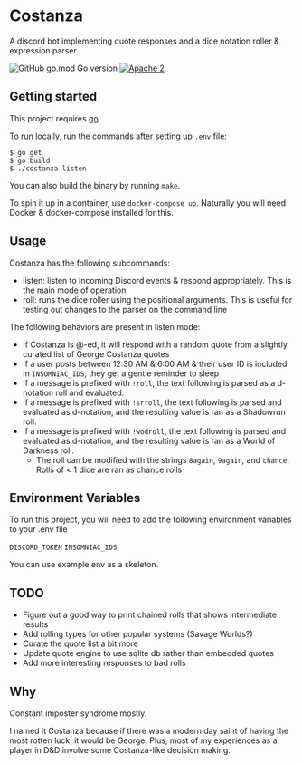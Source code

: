 
# Costanza

A discord bot implementing quote responses and a dice notation roller & expression parser.

![GitHub go.mod Go version](https://img.shields.io/github/go-mod/go-version/dmtaylor/costanza)
[![Apache 2](https://img.shields.io/github/license/dmtaylor/costanza)](https://github.com/dmtaylor/costanza/LICENSE)

## Getting started
This project requires [go](https://golang.org/).

To run locally, run the commands after setting up `.env` file:
```
$ go get
$ go build
$ ./costanza listen
```

You can also build the binary by running `make`.

To spin it up in a container, use `docker-compose up`. Naturally you will need Docker & docker-compose installed for this.

## Usage
Costanza has the following subcommands:
- listen: listen to incoming Discord events & respond appropriately. This is the main mode of operation
- roll: runs the dice roller using the positional arguments. This is useful for testing out changes to the parser on the command line

The following behaviors are present in listen mode:
- If Costanza is @-ed, it will respond with a random quote from a slightly curated list of George Costanza quotes
- If a user posts between 12:30 AM & 6:00 AM & their user ID is included in `INSOMNIAC_IDS`, they get a gentle reminder to sleep
- If a message is prefixed with `!roll`, the text following is parsed as a d-notation roll and evaluated.
- If a message is prefixed with `!srroll`, the text following is parsed and evaluated as d-notation, and the resulting value is ran as a Shadowrun roll.
- If a message is prefixed with `!wodroll`, the text following is parsed and evaluated as d-notation, and the resulting value is ran as a World of Darkness roll.
    - The roll can be modified with the strings `8again`, `9again`, and `chance`. Rolls of < 1 dice are ran as chance rolls

## Environment Variables

To run this project, you will need to add the following environment variables to your .env file

`DISCORD_TOKEN`
`INSOMNIAC_IDS`

You can use example.env as a skeleton.

## TODO
- Figure out a good way to print chained rolls that shows intermediate results
- Add rolling types for other popular systems (Savage Worlds?)
- Curate the quote list a bit more
- Update quote engine to use sqlite db rather than embedded quotes
- Add more interesting responses to bad rolls

## Why
Constant imposter syndrome mostly.

I named it Costanza because if there was a modern day saint of having the most rotten luck, it would be George. Plus, most of
my experiences as a player in D&D involve some Costanza-like decision making.